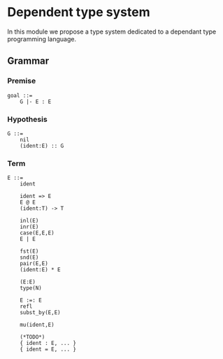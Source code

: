 # Dependent type system

In this module we propose a type system dedicated to a dependant type programming language.

## Grammar

### Premise

```
goal ::=
    G |- E : E
```    

### Hypothesis

```
G ::=
    nil
    (ident:E) :: G
```

### Term

```
E ::=
    ident

    ident => E
    E @ E
    (ident:T) -> T

    inl(E)
    inr(E)
    case(E,E,E)
    E | E

    fst(E)
    snd(E)
    pair(E,E)
    (ident:E) * E

    (E:E)
    type(N)

    E :=: E
    refl
    subst_by(E,E)

    mu(ident,E)

    (*TODO*)
    { ident : E, ... }
    { ident = E, ... }
```
